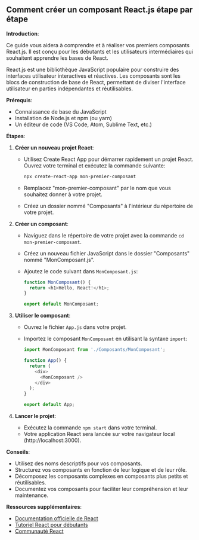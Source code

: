 ##  Comment créer un composant React.js étape par étape

**Introduction**:

Ce guide vous aidera à comprendre et à réaliser vos premiers composants React.js. Il est conçu pour les débutants et les utilisateurs intermédiaires qui souhaitent apprendre les bases de React.

React.js est une bibliothèque JavaScript populaire pour construire des interfaces utilisateur interactives et réactives. Les composants sont les blocs de construction de base de React, permettant de diviser l'interface utilisateur en parties indépendantes et réutilisables.

**Prérequis**:

* Connaissance de base du JavaScript
* Installation de Node.js et npm (ou yarn)
* Un éditeur de code (VS Code, Atom, Sublime Text, etc.)

**Étapes**:

1. **Créer un nouveau projet React**:

   * Utilisez Create React App pour démarrer rapidement un projet React. Ouvrez votre terminal et exécutez la commande suivante:

     ```bash
     npx create-react-app mon-premier-composant
     ```

   * Remplacez "mon-premier-composant" par le nom que vous souhaitez donner à votre projet.
   * Créez un dossier nommé "Composants" à l'intérieur du répertoire de votre projet.

2. **Créer un composant**:

   * Naviguez dans le répertoire de votre projet avec la commande `cd mon-premier-composant`.
   * Créez un nouveau fichier JavaScript dans le dossier "Composants" nommé "MonComposant.js".

   * Ajoutez le code suivant dans `MonComposant.js`:

     ```javascript
     function MonComposant() {
       return <h1>Hello, React!</h1>;
     }

     export default MonComposant;
     ```

3. **Utiliser le composant**:

   * Ouvrez le fichier `App.js` dans votre projet.
   * Importez le composant `MonComposant` en utilisant la syntaxe `import`:

     ```javascript
     import MonComposant from './Composants/MonComposant';

     function App() {
       return (
         <div>
           <MonComposant /> 
         </div>
       );
     }

     export default App;
     ```

4. **Lancer le projet**:

   * Exécutez la commande `npm start` dans votre terminal.
   * Votre application React sera lancée sur votre navigateur local (http://localhost:3000).

**Conseils**:

* Utilisez des noms descriptifs pour vos composants.
* Structurez vos composants en fonction de leur logique et de leur rôle.
* Décomposez les composants complexes en composants plus petits et réutilisables.
* Documentez vos composants pour faciliter leur compréhension et leur maintenance.

**Ressources supplémentaires**:

* [Documentation officielle de React](https://reactjs.org/docs/getting-started.html)
* [Tutoriel React pour débutants](https://www.freecodecamp.org/news/learn-react/)
* [Communauté React](https://reactjs.org/community.html)



